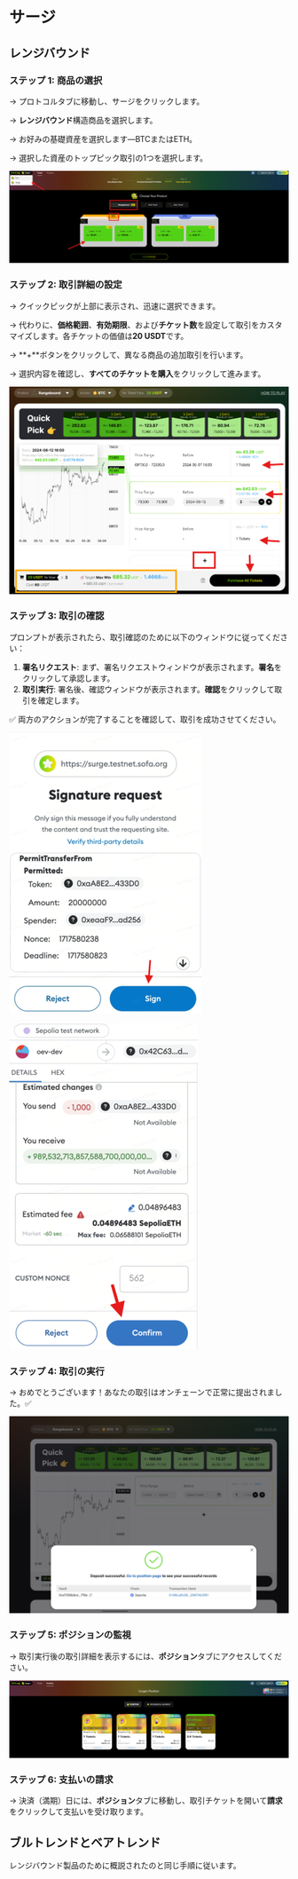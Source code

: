 # サージ

## **レンジバウンド**

### **ステップ 1: 商品の選択**

→ プロトコルタブに移動し、サージをクリックします。

→ **レンジバウンド**構造商品を選択します。

→ お好みの基礎資産を選択します—BTCまたはETH。

→ 選択した資産のトップピック取引の1つを選択します。

![](../../static/D5kEbfGCroUXUbxsASLuvX8asmh.png)

### **ステップ 2: 取引詳細の設定**

→ クイックピックが上部に表示され、迅速に選択できます。

→ 代わりに、**価格範囲**、**有効期限**、および**チケット数**を設定して取引をカスタマイズします。各チケットの価値は**20 USDT**です。

→ **+**ボタンをクリックして、異なる商品の追加取引を行います。

→ 選択内容を確認し、**すべてのチケットを購入**をクリックして進みます。

![](../../static/K4nfbKWLQoD1tNxcYt5uVYs5ssd.png)

### **ステップ 3: 取引の確認**

プロンプトが表示されたら、取引確認のために以下のウィンドウに従ってください：

1. **署名リクエスト**: まず、署名リクエストウィンドウが表示されます。**署名**をクリックして承認します。
2. **取引実行**: 署名後、確認ウィンドウが表示されます。**確認**をクリックして取引を確定します。

✅ 両方のアクションが完了することを確認して、取引を成功させてください。

![](../../static/MNn5b6amVo2vDqxlgGyuZEjEsic.png)

![](../../static/NcKjbHhfVoXaJgxVOkPuX1Isswh.png)

### **ステップ 4: 取引の実行**

→ おめでとうございます！あなたの取引はオンチェーンで正常に提出されました。✅

![](../../static/JDidb7C0Go1YWLxacZ1umoO5sMg.png)

### **ステップ 5: ポジションの監視**

→ 取引実行後の取引詳細を表示するには、**ポジション**タブにアクセスしてください。

![](../../static/ImXVbPatdoZlP1xbtoauuLXOsag.png)

### **ステップ 6: 支払いの請求**

→ 決済（満期）日には、**ポジション**タブに移動し、取引チケットを開いて**請求**をクリックして支払いを受け取ります。

## **ブルトレンドとベアトレンド**

レンジバウンド製品のために概説されたのと同じ手順に従います。